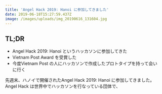```yaml
---
title: 'Angel Hack 2019: Hanoi に参加してきました'
date: 2019-06-18T15:27:59.437Z
image: /images/uploads/img_20190616_131604.jpg
---
```

## TL;DR
- Angel Hack 2019: Hanoi というハッカソンに参加してきた
- Vietnam Post Award を受賞した
- 今度Vietnam Post の人にハッカソンで作成したプロトタイプを持って会いに行く

先週末、ハノイで開催されたAngel Hack 2019: Hanoi に参加してきました。Angel Hack は世界中でハッカソンを行なっている団体で、
